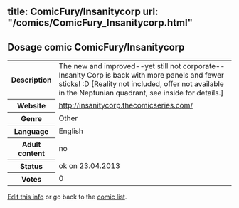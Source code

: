 title: ComicFury/Insanitycorp
url: "/comics/ComicFury_Insanitycorp.html"
---
Dosage comic ComicFury/Insanitycorp
-----------------------------------------

<p id="msg"></p>
<script type="text/javascript">
if (window.location.search === '?edit_info_mail=sent_ok') {
  var elem = document.getElementById("msg");
  elem.innerHTML = 'Edited information sucessfully sent.';
  elem.className = 'ok';
}
</script>
<table class="comicinfo">
<tr>
<th>Description</th><td>The new and improved--yet still not corporate--Insanity Corp is back with more panels and fewer sticks! :D [Reality not included, offer not available in the Neptunian quadrant, see inside for details.]</td>
</tr>
<tr>
<th>Website</th><td><a href="http://insanitycorp.thecomicseries.com/">http://insanitycorp.thecomicseries.com/</a></td>
</tr>
<tr>
<th>Genre</th><td>Other</td>
</tr>
<tr>
<th>Language</th><td>English</td>
</tr>
<tr>
<th>Adult content</th><td>no</td>
</tr>
<tr>
<th>Status</th><td>ok on 23.04.2013</td>
</tr>
<tr>
<th>Votes</th><td>0</td>
</tr>
</table>

[Edit this info](ComicFury_Insanitycorp_edit.html) or go back to the [comic list](../comic-index.html).

